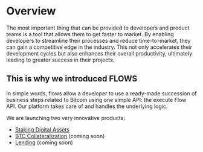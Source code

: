 # Overview

The most important thing that can be provided to developers and product teams is a tool that allows them to get faster to market. By enabling developers to streamline their processes and reduce time-to-market, they can gain a competitive edge in the industry. This not only accelerates their development cycles but also enhances their overall productivity, ultimately leading to greater success in their projects.

## This is why we introduced FLOWS

In simple words, flows allow a developer to use a ready-made succession of business steps related to Bitcoin using one simple API: the execute Flow API. Our platform takes care of and handles the underlying logic.

We are launching two very innovative products:

- [Staking Digital Assets](staking/digital-assets.md)
- [BTC Collateralization](#) (coming soon)
- [Lending](lending/digital-assets.md) (coming soon)
